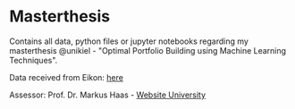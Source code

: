 # Masterthesis
 Contains all data, python files or jupyter notebooks regarding my masterthesis @unikiel - "Optimal Portfolio Building using Machine Learning Techniques".

Data received from Eikon: [here](https://lms.uni-kiel.de/auth/RepositoryEntry/3848142914/CourseNode/102989436168552)

Assessor: Prof. Dr. Markus Haas - [Website University](https://www.qber.uni-kiel.de/de/team/markus-haas)
